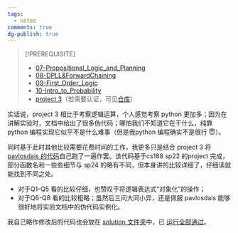 ```yaml
---
tags:
  - notes
comments: true
dg-publish: true
---
```


> [!PREREQUISITE]
>
> - [07-Propositional_Logic_and_Planning](../note/07-Propositional_Logic_and_Planning.md)
> - [08-DPLL&ForwardChaining](../note/08-DPLL&ForwardChaining.md)
> - [09-First_Order_Logic](../note/09-First_Order_Logic.md)
> - [10-Intro_to_Probability](../note/10-Intro_to_Probability.md)
> - [project 3](https://inst.eecs.berkeley.edu/~cs188/sp24/projects/proj3/)（若需要认证，可见[仓库](https://github.com/Darstib/cs188/tree/main/materials/project/intro_page)）

实话说，project 3 相比于考察逻辑运算，个人感觉考察 python 更加多；因为在讲解实验时，文档中给出了很多伪代码；哪怕我们不知道它在干什么，纯靠 python 编程实现它似乎不是什么难事（但是我python 编程确实不是很行 😇）。

同时基于此时其他比较需要花费时间的工作，我更多只是结合 project 3 将 [pavlosdais 的代码](https://github.com/pavlosdais/ai-berkeley/blob/main/Project%203%20-%20Logic/logicPlan.py)自己跑了一遍作罢。该代码基于cs188 sp22 的project 完成，部分函数名和一些些细节与 sp24 的略有不同，但本身讲的比较详细了，仔细读就能找到不同之处。

- 对于Q1-Q5 看的比较仔细，也赞叹于将逻辑表达式“对象化”的操作；
- 对于Q6-Q8 看的比较粗略；虽然后三问大同小异，还是佩服 pavlosdais 能够很好地将实验文档中的伪代码实例化。

我自己略作修改后的代码也会放在 [solution 文件夹](https://github.com/Darstib/cs188/tree/main/project/solution)中，已 [运行全部通过](attachments/project-3.png)。